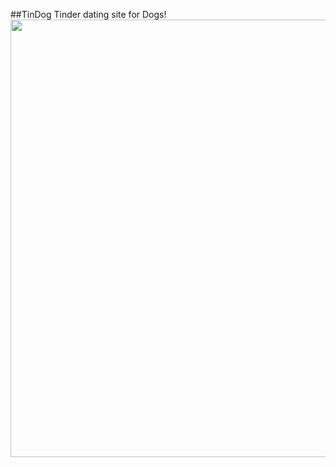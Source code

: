 
##TinDog Tinder dating site for Dogs!
<img src="https://user-images.githubusercontent.com/76681468/152565527-ecde4074-8336-40a9-b0a3-479b5101b60f.png" width="700">

 
